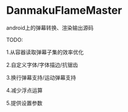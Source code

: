 DanmakuFlameMaster
==================

android上的弹幕转换、渲染输出源码

TODO:

1.从容器读取弹幕子集的效率优化

2.自定义字体/字体描边/抗锯齿

3.换行弹幕支持/运动弹幕支持

4.减少浮点运算

5.提供设置参数
